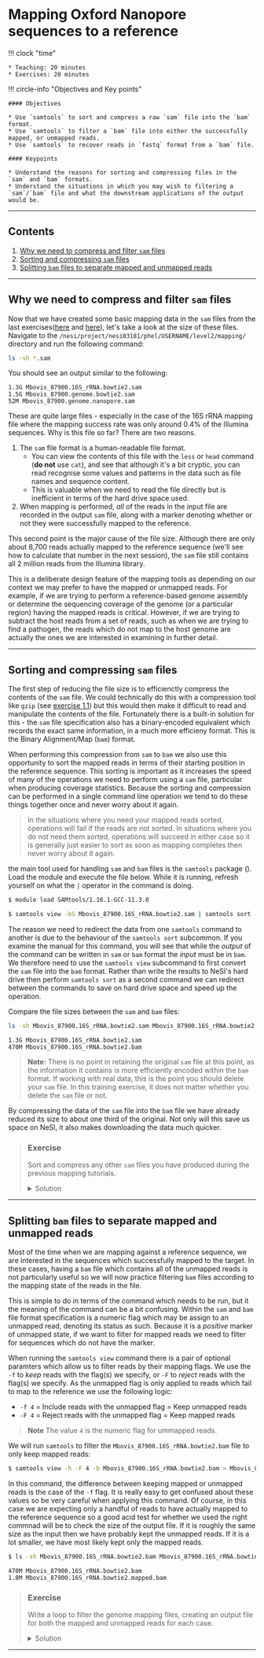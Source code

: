 # Mapping Oxford Nanopore sequences to a reference

!!! clock "time"

    * Teaching: 20 minutes
    * Exercises: 20 minutes

!!! circle-info "Objectives and Key points"

    #### Objectives
    
    * Use `samtools` to sort and compress a raw `sam` file into the `bam` format.
    * Use `samtools` to filter a `bam` file into either the successfully mapped, or unmapped reads.
    * Use `samtools` to recover reads in `fastq` format from a `bam` file.
    
    #### Keypoints
    
    * Understand the reasons for sorting and compressing files in the `sam` and `bam` formats.
    * Understand the situations in which you may wish to filtering a `sam`/`bam` file and what the downstream applications of the output would be.

---

## Contents

1. [Why we need to compress and filter `sam` files](#why-we-need-to-compress-and-filter-sam-files)
1. [Sorting and compressing `sam` files](#sorting-and-compressing-sam-files)
1. [Splitting `bam` files to separate mapped and unmapped reads](#splitting-bam-files-to-separate-mapped-and-unmapped-reads)

---

## Why we need to compress and filter `sam` files

Now that we have created some basic mapping data in the `sam` files from the last exercises([here](./32_illumina_mapping.md) and [here](./33_nanopore_mapping.md)), let's take a look at the size of these files. Navigate to the `/nesi/project/nesi03181/phel/USERNAME/level2/mapping/` directory and run the following command:

```bash
ls -sh *.sam
```

You should see an output similar to the following:

```
1.3G Mbovis_87900.16S_rRNA.bowtie2.sam
1.5G Mbovis_87900.genome.bowtie2.sam
52M Mbovis_87900.genome.nanopore.sam
```

These are quite large files - especially in the case of the 16S rRNA mapping file where the mapping success rate was only around 0.4% of the Illumina sequences. Why is this file so far? There are two reasons.

1. The `sam` file format is a human-readable file format.
   * You can view the contents of this file with the `less` or `head` command (**do not** use `cat`), and see that although it's a bit cryptic, you can read recognise some values and patterns in the data such as file names and sequence content.
   * This is valuable when we need to read the file directly but is inefficient in terms of the hard drive space used.
1. When mapping is performed, *all* of the reads in the input file are recorded in the output `sam` file, along with a marker denoting whether or not they were successfully mapped to the reference.

This second point is the major cause of the file size. Although there are only about 8,700 reads actually mapped to the reference sequence (we'll see how to calculate that number in the next session), the `sam` file still contains all 2 million reads from the Illumina library.

This is a deliberate design feature of the mapping tools as depending on our context we may prefer to have the mapped or unmapped reads. For example, if we are trying to perform a reference-based genome assembly or determine the sequencing coverage of the genome (or a particular region) having the mapped reads is critical. However, if we are trying to subtract the host reads from a set of reads, such as when we are trying to find a pathogen, the reads which do not map to the host genome are actually the ones we are interested in examining in further detail.

---

## Sorting and compressing `sam` files

The first step of reducing the file size is to efficienctly compress the contents of the `sam` file. We could technically do this with a compression tool like `gzip` (see [exercise 1.1](./11_shell_manipulation.md#compressing-and-uncompressing-large-files)) but this would then make it difficult to read and manipulate the contents of the file. Fortunately there is a built-in solution for this - the `sam` file specification also has a binary-encoded equivalent which records the exact same information, in a much more efficieny format. This is the Binary Alignment/Map (`bam`) format.

When performing this compression from `sam` to `bam` we also use this opportunity to sort the mapped reads in terms of their starting position in the reference sequence. This sorting is important as it increases the speed of many of the operations we need to perform using a `sam` file, particular when producing coverage statistics. Because the sorting and compression can be performed in a single command line operation we tend to do these things together once and never worry about it again.

>In the situations where you need your mapped reads sorted, operations will fail if the reads are not sorted. In situations where you do not need them sorted, operations will succeed in either case so it is generally just easier to sort as soon as mapping completes then never worry about it again.

the main tool used for handling `sam` and `bam` files is the `samtools` package (). Load the module and execute the file below. While it is running, refresh yourself on what the `|` operator in the command is doing.

```bash
$ module load SAMtools/1.16.1-GCC-11.3.0

$ samtools view -bS Mbovis_87900.16S_rRNA.bowtie2.sam | samtools sort -o Mbovis_87900.16S_rRNA.bowtie2.bam
```

The reason we need to redirect the data from one `samtools` command to another is due to the behaviour of the `samtools sort` subcommon. If you examine the manual for this command, you will see that while the *output* of the command can be written in `sam` or `bam` format the *input* must be in `bam`. We therefore need to use the `samtools view` subcommand to first convert the `sam` file into the `bam` format. Rather than write the results to NeSI's hard drive then perform `samtools sort` as a second command we can redirect between the commands to save on hard drive space and speed up the operation.

Compare the file sizes between the `sam` and `bam` files:

```bash
ls -sh Mbovis_87900.16S_rRNA.bowtie2.sam Mbovis_87900.16S_rRNA.bowtie2.bam
```

```
1.3G Mbovis_87900.16S_rRNA.bowtie2.sam
470M Mbovis_87900.16S_rRNA.bowtie2.bam
```

> **Note:** There is no point in retaining the original `sam` file at this point, as the information it contains is more efficiently encoded within the `bam` format. If working with real data, this is the point you should delete your `sam` file. In this training exercise, it does not matter whether you delete the `sam` file or not.

By compressing the data of the `sam` file into the `bam` file we have already reduced its size to about one third of the original. Not only will this save us space on NeSI, it also makes downloading the data much quicker.

> ### Exercise
>
> Sort and compress any other `sam` files you have produced during the previous mapping tutorials.
>
> <details>
> <summary>Solution</summary>
>
> ```bash
> $ for i in bowtie2 nanopore;
> > do
> >     samtools view -bS Mbovis_87900.genome.${i}.sam | samtools sort -o Mbovis_87900.genome.${i}.bam
> > done
> ```
> </details>

---

## Splitting `bam` files to separate mapped and unmapped reads

Most of the time when we are mapping against a reference sequence, we are interested in the sequences which successfully mapped to the target. In these cases, having a `bam` file which contains all of the unmapped reads is not particularly useful so we will now practice filtering `bam` files according to the mapping state of the reads in the file.

This is simple to do in terms of the command which needs to be run, but it the meaning of the command can be a bit confusing. Within the `sam` and `bam` file format specification is a numeric flag which may be assign to an unmapped read, denoting its status as such. Because it is a *positive* marker of unmapped state, if we want to filter for mapped reads we need to filter for sequences which do not have the marker.

When running the `samtools view` command there is a pair of optional paramters which allow us to filter reads by their mapping flags. We use the `-f` to *keep* reads with the flag(s) we specify, or `-F` to *reject* reads with the flag(s) we specify. As the unmapped flag is only applied to reads which fail to map to the reference we use the following logic:

* `-f 4` = Include reads with the unmapped flag = Keep unmapped reads
* `-F 4` = Reject reads with the unmapped flag = Keep mapped reads

>**Note** The value `4` is the numeric flag for ummapped reads.

We will run `samtools` to filter the `Mbovis_87900.16S_rRNA.bowtie2.bam` file to only keep mapped reads:

```bash
$ samtools view -h -F 4 -b Mbovis_87900.16S_rRNA.bowtie2.bam > Mbovis_87900.16S_rRNA.bowtie2.mapped.bam
```

In this command, the difference between keeping mapped or unmapped reads is the case of the `-f` flag. It is really easy to get confused about these values so be very careful when applying this command. Of course, in this case we are expecting only a handful of reads to have actually mapped to the reference sequence so a good acid test for whether we used the right commnad will be to check the size of the output file. If it is roughly the same size as the input then we have probably kept the unmapped reads. If it is a lot smaller, we have most likely kept only the mapped reads.

```bash
$ ls -sh Mbovis_87900.16S_rRNA.bowtie2.bam Mbovis_87900.16S_rRNA.bowtie2.mapped.bam
```

```
470M Mbovis_87900.16S_rRNA.bowtie2.bam
1.8M Mbovis_87900.16S_rRNA.bowtie2.mapped.bam
```

> ### Exercise
>
> Write a loop to filter the genome mapping files, creating an output file for both the mapped and unmapped reads for each case.
>
> <details>
> <summary>Solution</summary>
>
> ```bash
> $ for i in bowtie2 nanopore;
> > do
> >     samtools view -h -F 4 -b Mbovis_87900.genome.${i}.bam > Mbovis_87900.genome.${i}.mapped.bam
> >     samtools view -h -f 4 -b Mbovis_87900.genome.${i}.bam > Mbovis_87900.genome.${i}.unmapped.bam
> > done
> ```
> </details>

---
